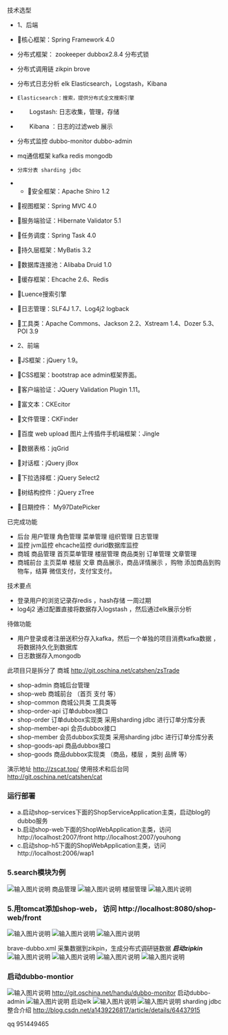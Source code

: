 技术选型


- 1、后端
- 核心框架：Spring Framework 4.0
-  分布式框架： zookeeper dubbox2.8.4 分布式锁
-   分布式调用链 zikpin brove
-  分布式日志分析 elk  Elasticsearch，Logstash，Kibana 
-     Elasticsearch：搜索，提供分布式全文搜索引擎
- 　　Logstash: 日志收集，管理，存储
- 　　Kibana ：日志的过滤web 展示
-  分布式监控  dubbo-monitor  dubbo-admin
-    mq通信框架  kafka  redis mongodb
-     分库分表 sharding jdbc
- - 安全框架：Apache Shiro 1.2
   
- 视图框架：Spring MVC 4.0
- 服务端验证：Hibernate Validator 5.1
- 任务调度：Spring Task 4.0
- 持久层框架：MyBatis 3.2
- 数据库连接池：Alibaba Druid 1.0
- 缓存框架：Ehcache 2.6、Redis
- Luence搜索引擎
- 日志管理：SLF4J 1.7、Log4j2   logback
- 工具类：Apache Commons、Jackson 2.2、Xstream 1.4、Dozer 5.3、POI 3.9
- 2、前端
- JS框架：jQuery 1.9。
- CSS框架：bootstrap ace admin框架界面。
- 客户端验证：JQuery Validation Plugin 1.11。
- 富文本：CKEcitor
- 文件管理：CKFinder
- 百度 web upload 图片上传插件手机端框架：Jingle
- 数据表格：jqGrid
- 对话框：jQuery jBox
- 下拉选择框：jQuery Select2
- 树结构控件：jQuery zTree
- 日期控件： My97DatePicker

已完成功能


- 后台  用户管理   角色管理  菜单管理 组织管理 日志管理
- 监控  jvm监控 ehcache监控  durid数据库监控
- 商城  商品管理  首页菜单管理 楼层管理  商品类别  订单管理  文章管理
- 商城前台  主页菜单 楼层 文章 商品展示，商品详情展示 ，购物 添加商品到购物车，结算 微信支付，支付宝支付。

技术要点  


- 登录用户的浏览记录存redis ，hash存储 一周过期
- log4j2 通过配置直接将数据存入logstash ，然后通过elk展示分析

待做功能


- 用户登录或者注册送积分存入kafka，然后一个单独的项目消费kafka数据 ，将数据持久化到数据库
- 日志数据存入mongodb


此项目只是拆分了 商城 http://git.oschina.net/catshen/zsTrade 


- shop-admin 商城后台管理
- shop-web 商城前台 （首页 支付 等）
- shop-common 商城公共类 工具类等
- shop-order-api  订单dubbox接口
- shop-order      订单dubbox实现类 采用sharding jdbc 进行订单分库分表
- shop-member-api 会员dubbox接口
- shop-member     会员dubbox实现类 采用sharding jdbc 进行订单分库分表
- shop-goods-api  商品dubbox接口
- shop-goods      商品dubbox实现类  （商品，楼层 ，类别 品牌 等）

演示地址
http://zscat.top/
使用技术和后台同  
http://git.oschina.net/catshen/cat

### 运行部署
- a.启动shop-services下面的ShopServiceApplication主类，启动blog的dubbo服务
- b.启动shop-web下面的ShopWebApplication主类，访问  http://localhost:2007/front http://localhost:2007/youhong
- c.启动shop-h5下面的ShopWebApplication主类，访问 http://localhost:2006/wap1 
### 5.search模块为例

![输入图片说明](http://git.oschina.net/uploads/images/2017/0412/101032_1320272c_134431.png "在这里输入图片标题")
商品管理
![输入图片说明](http://git.oschina.net/uploads/images/2017/0412/101314_811d498c_134431.png "在这里输入图片标题")
楼层管理
![输入图片说明](http://git.oschina.net/uploads/images/2017/0412/101322_82a87832_134431.png "在这里输入图片标题")

### 5.用tomcat添加shop-web， 访问 http://localhost:8080/shop-web/front

![输入图片说明](http://git.oschina.net/uploads/images/2017/0412/101020_3545076d_134431.png "在这里输入图片标题")
![输入图片说明](http://git.oschina.net/uploads/images/2017/0412/101514_9c2830ca_134431.png "在这里输入图片标题")
![输入图片说明](http://git.oschina.net/uploads/images/2017/0412/101530_73ba9328_134431.png "在这里输入图片标题")


brave-dubbo.xml 采集数据到zikpin，生成分布式调研链数据
 **_启动zipkin_** 
![输入图片说明](http://git.oschina.net/uploads/images/2017/0412/101932_4d1f56da_134431.png "在这里输入图片标题")
![输入图片说明](http://git.oschina.net/uploads/images/2017/0412/101956_c632c810_134431.png "在这里输入图片标题")
![输入图片说明](http://git.oschina.net/uploads/images/2017/0412/102006_e8778091_134431.png "在这里输入图片标题")
![输入图片说明](http://git.oschina.net/uploads/images/2017/0412/102015_2204af0a_134431.png "在这里输入图片标题")

### 启动dubbo-montior
![输入图片说明](https://git.oschina.net/uploads/images/2017/0503/101233_d7915d97_791098.png "在这里输入图片标题")
http://git.oschina.net/handu/dubbo-monitor
启动dubbo-admin
![输入图片说明](https://git.oschina.net/uploads/images/2017/0503/101252_5a239aec_791098.png "在这里输入图片标题")
启动elk
![输入图片说明](https://git.oschina.net/uploads/images/2017/0503/101306_d0720500_791098.png "在这里输入图片标题")
![输入图片说明](https://git.oschina.net/uploads/images/2017/0503/101315_fbfcd126_791098.png "在这里输入图片标题")
sharding jdbc整合介绍
http://blog.csdn.net/a1439226817/article/details/64437915


qq 951449465